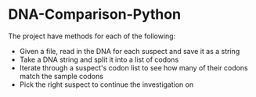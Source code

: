 # DNA-Comparison-Python
The project have methods for each of the following:

- Given a file, read in the DNA for each suspect and save it as a string
- Take a DNA string and split it into a list of codons
- Iterate through a suspect's codon list to see how many of their codons match the sample codons
- Pick the right suspect to continue the investigation on
